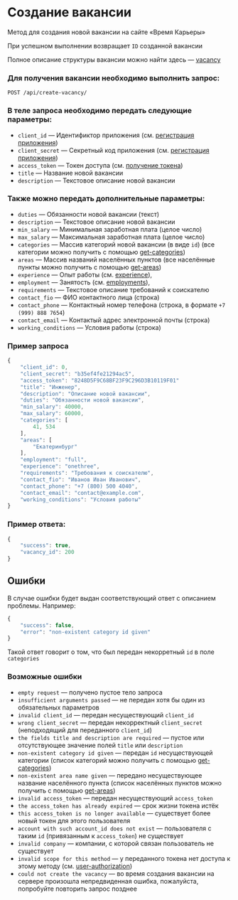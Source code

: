 # Создание вакансии

Метод для создания новой вакансии на сайте «Время Карьеры»

При успешном выполнении возвращает `ID` созданной вакансии

Полное описание структуры вакансии можно найти здесь — [vacancy](https://github.com/len0xx/career-api/blob/main/docs/vacancy.md)

### Для получения вакансии необходимо выполнить запрос:
```
POST /api/create-vacancy/
```

### В теле запроса необходимо передать следующие параметры:
* `client_id` — Идентификтор приложения (см. [регистрация приложения](https://xn--80adjbxl0aeb4ii6a.xn--p1ai/wp-admin/admin.php?page=apps))
* `client_secret` — Секретный код приложения (см. [регистрация приложения](https://xn--80adjbxl0aeb4ii6a.xn--p1ai/wp-admin/admin.php?page=apps))
* `access_token` — Токен доступа (см. [получение токена](https://github.com/len0xx/career-api/blob/main/docs/auth.md))
* `title` — Название новой вакансии
* `description` — Текстовое описание новой вакансии

### Также можно передать дополнительные параметры:
* `duties` — Обязанности новой вакансии (текст)
* `description` — Текстовое описание новой вакансии
* `min_salary` — Минимальная заработная плата (целое число)
* `max_salary` — Максимальная заработная плата (целое число)
* `categories` — Массив категорий новой вакансии (в виде `id`) (все категории можно получить с помощью [get-categories](https://github.com/len0xx/career-api/blob/main/docs/get-categories.md))
* `areas` — Массив названий населённых пунктов (все населённые пункты можно получить с помощью [get-areas](https://github.com/len0xx/career-api/blob/main/docs/get-areas.md))
* `experience` — Опыт работы (см. [experience](https://github.com/len0xx/career-api/blob/main/docs/experience.md)),
* `employment` — Занятость (см. [employments](https://github.com/len0xx/career-api/blob/main/docs/employments.md)),
* `requirements` — Текстовое описание требований к соискателю
* `contact_fio` — ФИО контактного лица (строка)
* `contact_phone` — Контактный номер телефона (строка, в формате `+7 (999) 888 7654`)
* `contact_email` — Контактый адрес электронной почты (строка)
* `working_conditions` — Условия работы (строка)

### Пример запроса
```javascript
{
    "client_id": 0,
    "client_secret": "b35ef4fe21294ac5",
    "access_token": "8248D5F9C68BF23F9C296D3B10119F01"
    "title": "Инженер",
    "description": "Описание новой вакансии",
    "duties": "Обязанности новой вакансии",
    "min_salary": 40000,
    "max_salary": 60000,
    "categories": [
        41, 534
    ],
    "areas": [
        "Екатеринбург"
    ],
    "employment": "full",
    "experience": "onethree",
    "requirements": "Требования к соискателю",
    "contact_fio": "Иванов Иван Иванович",
    "contact_phone": "+7 (800) 500 4040",
    "contact_email": "contact@example.com",
    "working_conditions": "Условия работы"
}
```

### Пример ответа:
```javascript
{
    "success": true,
    "vacancy_id": 200
}
```

## Ошибки

В случае ошибки будет выдан соответствующий ответ с описанием проблемы. Например:
```javascript
{
    "success": false,
    "error": "non-existent category id given"
}
```
Такой ответ говорит о том, что был передан некорретный `id` в поле `categories`

### Возможные ошибки
* `empty request` — получено пустое тело запроса
* `insufficient arguments passed` — не передан хотя бы один из обязательных параметров
* `invalid client_id` — передан несуществующий `client_id`
* `wrong client_secret` — передан некорректный `client_secret` (неподходящий для переданного `client_id`)
* `the fields title and description are required` — пустое или отсутствующее значение полей `title` или `description`
* `non-existent category id given` — передан `id` несуществующей категории (список категорий можно получить с помощью [get-categories](https://github.com/len0xx/career-api/blob/main/docs/get-categories.md))
* `non-existent area name given` — передано несуществующее название населённого пункта (список населённых пунктов можно получить с помощью [get-areas](https://github.com/len0xx/career-api/blob/main/docs/get-areas.md))
* `invalid access_token` — передан несуществующий `access_token`
* `the access_token has already expired` — срок жизни токена истёк
* `this access_token is no longer available` — существует более новый токен для этого пользователя
* `account with such account_id does not exist` — пользователя с таким `id` (привязанным к `access_token`) не существует
* `invalid company` — компании, с которой связан пользователь не существует
* `invalid scope for this method` — у переданного токена нет доступа к этому методу (см. [user-authorization](https://github.com/len0xx/career-api/blob/main/docs/user-authorization.md#%D0%B2%D0%BE%D0%B7%D0%BC%D0%BE%D0%B6%D0%BD%D1%8B%D0%B5-%D0%B7%D0%BD%D0%B0%D1%87%D0%B5%D0%BD%D0%B8%D1%8F-scope))
* `could not create the vacancy` — во время создания вакансии на сервере произошла непредвиденная ошибка, пожалуйста, попробуйте повторить запрос позднее
